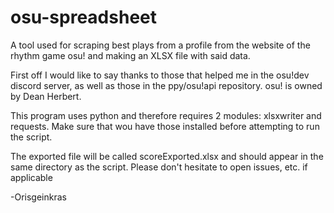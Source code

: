 # osu-spreadsheet
A tool used for scraping best plays from a profile from the website of the rhythm game osu! and making an XLSX file with said data.


First off I would like to say thanks to those that helped me in the osu!dev discord server, as well as those in the ppy/osu!api repository. 
osu! is owned by Dean Herbert.

This program uses python and therefore requires 2 modules: xlsxwriter and requests. Make sure that wou have those installed before attempting to run the script. 

The exported file will be called scoreExported.xlsx and should appear in the same directory as the script.
Please don't hesitate to open issues, etc. if applicable


-Orisgeinkras
